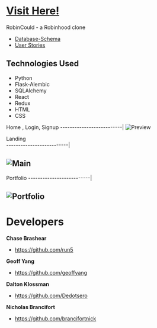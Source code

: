 # [Visit Here!](https://robinhood-aa.herokuapp.com/)
  RobinCould - a Robinhood clone
   *  [Database-Schema](https://github.com/brancifortnick/RobinCould/wiki/Database-Schema)
   *  [User Stories](https://github.com/brancifortnick/RobinCould/wiki/User-Stories)
   
## Technologies Used
 - Python
 - Flask-Alembic
 - SQLAlchemy
 - React
 - Redux
 - HTML
 - CSS
 


Home , Login, Signup
--------------------------|
![Preview](https://gyazo.com/659a22cb2a7c7f7609e950daceafcb28.gif)

Landing                    
--------------------------| 
## ![Main](https://gyazo.com/ddcec724ee2f0b627f94272903ce1d62.jpeg)


Portfolio
--------------------------| 
 ## ![Portfolio](https://gyazo.com/28579c7e101c7f8ba72960d706172ff7.jpeg)
 


# Developers

 **Chase Brashear**
  * https://github.com/run5

 **Geoff Yang**
  * https://github.com/geoffyang

 **Dalton Klossman**
  * https://github.com/Dedotsero

 **Nicholas Brancifort**
  * https://github.com/brancifortnick
  
<!-- <img src="https://gyazo.com/28579c7e101c7f8ba72960d706172ff7.jpeg" alt="portfolio-page" width="500" height="350"> -->
<!-- Login Page 
--------------------------|
<img src="https://i.gyazo.com/298fa426462efce84d632b3b36d60d0a.jpg" alt="login-page" width="500" height="350">
 -->
<!-- Signup Page 
--------------------------|
<img src="https://gyazo.com/69791253144626a93731f735414ecbc7.jpeg" style="text-align: right" alt="sign-up-page" width="500" height="350"> -->


